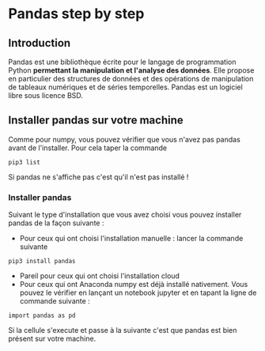 # Pandas step by step 


## Introduction 

Pandas est une bibliothèque écrite pour le langage de programmation Python **permettant la manipulation et l'analyse des données**. Elle propose en particulier des structures de données et des opérations de manipulation de tableaux numériques et de séries temporelles. Pandas est un logiciel libre sous licence BSD. 

## Installer pandas sur votre machine 

Comme pour numpy, vous pouvez vérifier que vous n'avez pas pandas avant de l'installer. Pour cela taper la commande 
```
pip3 list
```

Si pandas ne s'affiche pas c'est qu'il n'est pas installé ! 

### Installer pandas

Suivant le type d'installation que vous avez choisi vous pouvez installer pandas de la façon suivante :
- Pour ceux qui ont choisi l'installation manuelle : lancer la commande suivante
```
pip3 install pandas
```
- Pareil pour ceux qui ont choisi l'installation cloud
- Pour ceux qui ont Anaconda numpy est déjà installé nativement. Vous pouvez le vérifier en lançant un notebook jupyter et en tapant la ligne de commande suivante :
```
import pandas as pd 
```
Si la cellule s'execute et passe à la suivante c'est que pandas est bien présent sur votre machine.